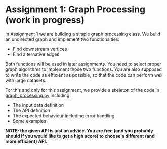 # Assignment 1: Graph Processing (work in progress)

In Assignment 1 we are building a simple graph processing class.
We build an undirected graph and implement two functionalties:
  * Find downstream vertices
  * Find alternative edges

Both functions will be used in later assignments.
You need to select proper graph algorithms to implement those two functions.
You are also supposed to write the code as efficient as possible,
so that the code can perform well with large datasets.

For this and only for this assignment, we provide a skeleton of the code
in [graph_processing.py](./graph_processing.py) including:
  * The input data definition
  * The API definition
  * The expected behaviour including error handling.
  * Some examples

**NOTE: the given API is just an advice. 
You are free (and you probably should if you would like to get a high score) to choose a different (and more efficient) API.**
